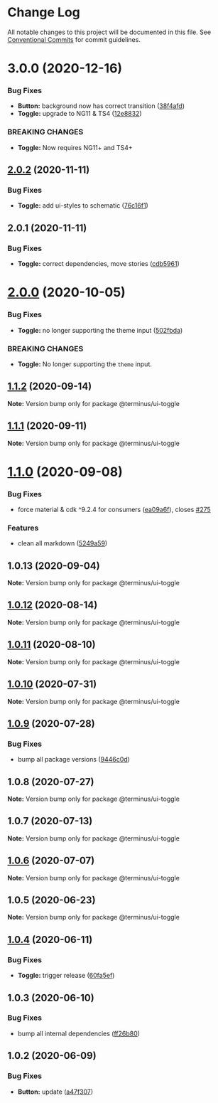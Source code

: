 # Change Log

All notable changes to this project will be documented in this file.
See [Conventional Commits](https://conventionalcommits.org) for commit guidelines.

# 3.0.0 (2020-12-16)


### Bug Fixes

* **Button:** background now has correct transition ([38f4afd](https://github.com/GetTerminus/terminus-oss/commit/38f4afd779813eab15ceea23b760ff5e6940c7bc))
* **Toggle:** upgrade to NG11 & TS4 ([12e8832](https://github.com/GetTerminus/terminus-oss/commit/12e88329bce7bd093fb0ba888d4e07a8ef536c86))


### BREAKING CHANGES

* **Toggle:** Now requires NG11+ and TS4+





## [2.0.2](https://github.com/GetTerminus/terminus-oss/compare/@terminus/ui-toggle@2.0.1...@terminus/ui-toggle@2.0.2) (2020-11-11)


### Bug Fixes

* **Toggle:** add ui-styles to schematic ([76c16f1](https://github.com/GetTerminus/terminus-oss/commit/76c16f12c006ef171f1e0dab3d49368b04648505))





## 2.0.1 (2020-11-11)


### Bug Fixes

* **Toggle:** correct dependencies, move stories ([cdb5961](https://github.com/GetTerminus/terminus-oss/commit/cdb59615f9cb99c50047e5724409289d06e39d0a))





# [2.0.0](https://github.com/GetTerminus/terminus-oss/compare/@terminus/ui-toggle@1.1.2...@terminus/ui-toggle@2.0.0) (2020-10-05)


### Bug Fixes

* **Toggle:** no longer supporting the theme input ([502fbda](https://github.com/GetTerminus/terminus-oss/commit/502fbdab8745bcbd96cf131096d8d511d6e0214d))


### BREAKING CHANGES

* **Toggle:** No longer supporting the `theme` input.





## [1.1.2](https://github.com/GetTerminus/terminus-oss/compare/@terminus/ui-toggle@1.1.1...@terminus/ui-toggle@1.1.2) (2020-09-14)

**Note:** Version bump only for package @terminus/ui-toggle





## [1.1.1](https://github.com/GetTerminus/terminus-oss/compare/@terminus/ui-toggle@1.1.0...@terminus/ui-toggle@1.1.1) (2020-09-11)

**Note:** Version bump only for package @terminus/ui-toggle





# [1.1.0](https://github.com/GetTerminus/terminus-oss/compare/@terminus/ui-toggle@1.0.13...@terminus/ui-toggle@1.1.0) (2020-09-08)


### Bug Fixes

* force material & cdk ^9.2.4 for consumers ([ea09a6f](https://github.com/GetTerminus/terminus-oss/commit/ea09a6ff88a1ea239fe0e24cb011abfb3ffc8908)), closes [#275](https://github.com/GetTerminus/terminus-oss/issues/275)


### Features

* clean all markdown ([5249a59](https://github.com/GetTerminus/terminus-oss/commit/5249a59486be63b6d9a0be7a801defb9b6adcedc))





## 1.0.13 (2020-09-04)

**Note:** Version bump only for package @terminus/ui-toggle





## [1.0.12](https://github.com/GetTerminus/terminus-oss/compare/@terminus/ui-toggle@1.0.11...@terminus/ui-toggle@1.0.12) (2020-08-14)

**Note:** Version bump only for package @terminus/ui-toggle

## [1.0.11](https://github.com/GetTerminus/terminus-oss/compare/@terminus/ui-toggle@1.0.10...@terminus/ui-toggle@1.0.11) (2020-08-10)

**Note:** Version bump only for package @terminus/ui-toggle

## [1.0.10](https://github.com/GetTerminus/terminus-oss/compare/@terminus/ui-toggle@1.0.9...@terminus/ui-toggle@1.0.10) (2020-07-31)

**Note:** Version bump only for package @terminus/ui-toggle

## [1.0.9](https://github.com/GetTerminus/terminus-oss/compare/@terminus/ui-toggle@1.0.8...@terminus/ui-toggle@1.0.9) (2020-07-28)

### Bug Fixes

* bump all package versions ([9446c0d](https://github.com/GetTerminus/terminus-oss/commit/9446c0d5cde3bd693cfba7cabbfd2db443a47b00))

## 1.0.8 (2020-07-27)

**Note:** Version bump only for package @terminus/ui-toggle

## 1.0.7 (2020-07-13)

**Note:** Version bump only for package @terminus/ui-toggle

## [1.0.6](https://github.com/GetTerminus/terminus-oss/compare/@terminus/ui-toggle@1.0.5...@terminus/ui-toggle@1.0.6) (2020-07-07)

**Note:** Version bump only for package @terminus/ui-toggle

## 1.0.5 (2020-06-23)

**Note:** Version bump only for package @terminus/ui-toggle

## [1.0.4](https://github.com/GetTerminus/terminus-oss/compare/@terminus/ui-toggle@1.0.3...@terminus/ui-toggle@1.0.4) (2020-06-11)

### Bug Fixes

* **Toggle:** trigger release ([60fa5ef](https://github.com/GetTerminus/terminus-oss/commit/60fa5ef61be12a40b317b2fb44c7930eadd0d287))

## 1.0.3 (2020-06-10)

### Bug Fixes

* bump all internal dependencies ([ff26b80](https://github.com/GetTerminus/terminus-oss/commit/ff26b806bb599401f006996be5b567a378e68ef3))

## 1.0.2 (2020-06-09)

### Bug Fixes

* **Button:** update ([a47f307](https://github.com/GetTerminus/terminus-oss/commit/a47f30757b9216d6ee76788c117e76eacf5289e5))
